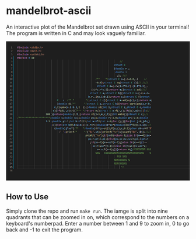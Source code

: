 # mandelbrot-ascii

An interactive plot of the Mandelbrot set drawn using ASCII in your terminal! The program is written in C and may look vaguely familiar.

![image info](./code.png)

## How to Use

Simply clone the repo and run `make run`. The iamge is split into nine quadrants that can be zoomed in on, which correspond to the numbers on a keyboard's numberpad. Enter a number between 1 and 9 to zoom in, 0 to go back and -1 to exit the program.
